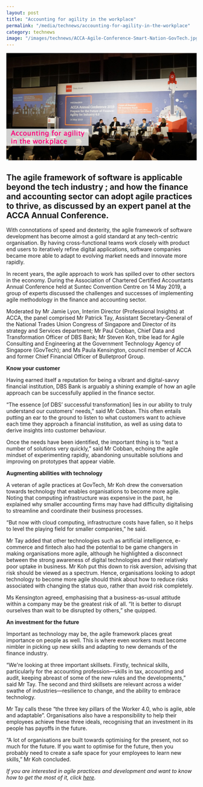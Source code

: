 ```yaml
---
layout: post
title: "Accounting for agility in the workplace"
permalink: "/media/technews/accounting-for-agility-in-the-workplace"
category: technews
image: "/images/technews/ACCA-Agile-Conference-Smart-Nation-GovTech.jpg"
---
```


![ACCA Agile Conference involving GovTech as part of a panel discussion](/images/technews/ACCA-Agile-Conference-Smart-Nation-GovTech.jpg)


The agile framework of software is applicable beyond the tech industry ; and how the finance and accounting sector can adopt agile practices to thrive, as discussed by an expert panel at the ACCA Annual Conference. 
---

With connotations of speed and dexterity, the agile framework of software development has become almost a gold standard at any tech-centric organisation. By having cross-functional teams work closely with product end users to iteratively refine digital applications, software companies became more able to adapt to evolving market needs and innovate more rapidly. 

In recent years, the agile approach to work has spilled over to other sectors in the economy. During the Association of Chartered Certified Accountants Annual Conference held at Suntec Convention Centre on 14 May 2019, a group of experts discussed the challenges and successes of implementing agile methodology in the finance and accounting sector.

Moderated by Mr Jamie Lyon, Interim Director (Professional Insights) at ACCA, the panel comprised Mr Patrick Tay, Assistant Secretary-General of the National Trades Union Congress of Singapore and Director of its strategy and Services department; Mr Paul Cobban, Chief Data and Transformation Officer of DBS Bank; Mr Steven Koh, tribe lead for Agile Consulting and Engineering at the Government Technology Agency of Singapore (GovTech); and Ms Paula Kensington, council member of ACCA and former Chief Financial Officer of Bulletproof Group.


**Know your customer** 

Having earned itself a reputation for being a vibrant and digital-savvy financial institution, DBS Bank is arguably a shining example of how an agile approach can be successfully applied in the finance sector. 

“The essence [of DBS’ successful transformation] lies in our ability to truly understand our customers’ needs,” said Mr Cobban. This often entails putting an ear to the ground to listen to what customers want to achieve each time they approach a financial institution, as well as using data to derive insights into customer behaviour. 

Once the needs have been identified, the important thing is to “test a number of solutions very quickly,” said Mr Cobban, echoing the agile mindset of experimenting rapidly, abandoning unsuitable solutions and improving on prototypes that appear viable.


**Augmenting abilities with technology**

A veteran of agile practices at GovTech, Mr Koh drew the conversation towards technology that enables organisations to become more agile. Noting that computing infrastructure was expensive in the past, he explained why smaller accounting firms may have had difficulty digitalising to streamline and coordinate their business processes. 

“But now with cloud computing, infrastructure costs have fallen, so it helps to level the playing field for smaller companies,” he said.

Mr Tay added that other technologies such as artificial intelligence, e-commerce and fintech also had the potential to be game changers in making organisations more agile, although he highlighted a disconnect between the strong awareness of digital technologies and their relatively poor uptake in business. Mr Koh put this down to risk aversion, advising that risk should be viewed as a spectrum. Hence, organisations looking to adopt technology to become more agile should think about how to reduce risks associated with changing the status quo, rather than avoid risk completely. 

Ms Kensington agreed, emphasising that a business-as-usual attitude within a company may be the greatest risk of all. “It is better to disrupt ourselves than wait to be disrupted by others,” she quipped.


**An investment for the future**

Important as technology may be, the agile framework places great importance on people as well. This is where even workers must become nimbler in picking up new skills and adapting to new demands of the finance industry.

“We're looking at three important skillsets. Firstly, technical skills, particularly for the accounting profession—skills in tax, accounting and audit, keeping abreast of some of the new rules and the developments,” said Mr Tay. The second and third skillsets are relevant across a wider swathe of industries—resilience to change, and the ability to embrace technology.

Mr Tay calls these “the three key pillars of the Worker 4.0, who is agile, able and adaptable”. Organisations also have a responsibility to help their employees achieve these three ideals, recognising that an investment in its people has payoffs in the future.

“A lot of organisations are built towards optimising for the present, not so much for the future. If you want to optimise for the future, then you probably need to create a safe space for your employees to learn new skills,” Mr Koh concluded.


*If you are interested in agile practices and development and want to know how to get the most of it, click [here](https://www.tech.gov.sg/media/technews/how-to-get-the-most-out-of-agile-development).*
